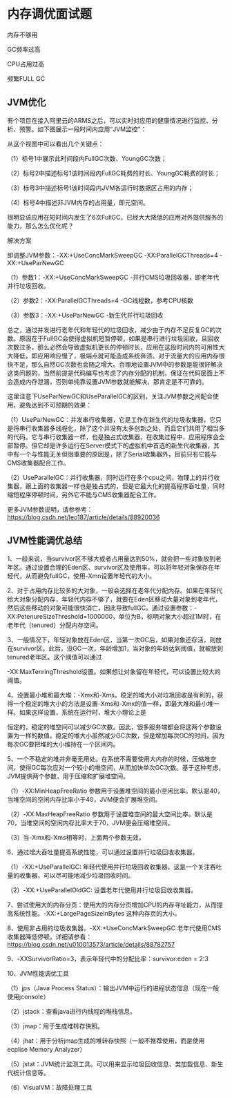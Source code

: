 # 内存调优面试题

内存不够用

GC频率过高

CPU占用过高

频繁FULL GC

## JVM优化

有个项目在接入阿里云的ARMS之后，可以实时对应用的健康情况进行监控、分析、预警。如下图展示一段时间内应用“JVM监控”：

从这个视图中可以看出几个关键点：

（1）标号1中展示此时间段内FullGC次数、YoungGC次数；

（2）标号2中描述标号1该时间段内FullGC耗费的时长、YoungGC耗费的时长；

（3）标号3中描述标号1该时间段内JVM各运行时数据区占用的内存；

（4）标号4中描述非JVM内存的占用量，即元空间。

很明显该应用在短时间内发生了6次FullGC，已经大大降低的应用对外提供服务的能力，那么怎么优化呢？

解决方案

即调整JVM参数：-XX:+UseConcMarkSweepGC -XX:ParallelGCThreads=4 -XX:+UseParNewGC

（1）参数1：-XX:+UseConcMarkSweepGC -并行CMS垃圾回收器，即老年代并行垃圾回收。

（2）参数2：-XX:ParallelGCThreads=4 -GC线程数，参考CPU核数

（3）参数3：-XX:+UseParNewGC -新生代并行垃圾回收

总之，通过并发进行老年代和年轻代的垃圾回收，减少由于内存不足反复GC的次数。原因在于FullGC会使得虚拟机短暂停顿，如果是串行进行垃圾回收，且回收次数过多，那么必然会导致虚拟机更长的停顿时长，应用在这段时间内的可用性大大降低，即应用响应慢了，极端点就可能造成系统奔溃。对于流量大的应用内存很快不足，那么自然GC次数也会随之增大。合理地设置JVM中的参数是能很好解决这类问题的，当然前提是代码编写也考虑了内存分配的机制，保证在代码层面上不会造成内存泄漏，否则单纯靠设置JVM参数就能解决，那肯定是不可靠的。

这里注意下UseParNewGC和UseParallelGC的区别，关注JVM参数之间配合使用，避免达到不可预期的效果：

（1）UseParNewGC：并发串行收集器，它是工作在新生代的垃圾收集器，它只是将串行收集器多线程化，除了这个并没有太多创新之处，而且它们共用了相当多的代码。它与串行收集器一样，也是独占式收集器，在收集过程中，应用程序会全部暂停。但它却是许多运行在Server模式下的虚拟机中首选的新生代收集器，其中有一个与性能无关但很重要的原因是，除了Serial收集器外，目前只有它能与CMS收集器配合工作。

（2）UseParallelGC：并行收集器，同时运行在多个cpu之间，物理上的并行收集器，跟上面的收集器一样也是独占式的，但是它最大化的提高程序吞吐量，同时缩短程序停顿时间，另外它不能与CMS收集器配合工作。

更多JVM参数说明，请参参考：https://blog.csdn.net/leo187/article/details/88920036

## JVM性能调优总结

1、一般来说，当survivor区不够大或者占用量达到50%，就会把一些对象放到老年区。通过设置合理的Eden区、survivor区及使用率，可以将年轻对象保存在年轻代，从而避免fullGC，使用-Xmn设置年轻代的大小。

2、对于占用内存比较多的大对象，一般会选择在老年代分配内存。如果在年轻代给大对象分配内存，年轻代内存不够了，就要在Eden区移动大量对象到老年代，然后这些移动的对象可能很快消亡，因此导致fullGC。通过设置参数：-XX:PetenureSizeThreshold=1000000，单位为B，标明对象大小超过1M时，在老年代（tenured）分配内存空间。

3、一般情况下，年轻对象放在Eden区，当第一次GC后，如果对象还存活，则放在survivor区。此后，没GC一次，年龄增加1，当对象的年龄达到阈值，就被放到tenured老年区。这个阈值可以通过

-XX:MaxTenringThreshold设置。如果想让对象留在年轻代，可以设置比较大的阈值。

4、设置最小堆和最大堆：-Xmx和-Xms。稳定的堆大小对垃圾回收是有利的，获得一个稳定的堆大小的方法是设置-Xms和-Xmx的值一样，即最大堆和最小堆一样。如果这样设置，系统在运行时，堆大小理论上是

恒定的，稳定的堆空间可以减少GC次数。因此，很多服务端都会将这两个参数设置为一样的数值。稳定的堆大小虽然减少GC次数，但是增加每次GC的时间，因为每次GC要把堆的大小维持在一个区间内。

5、一个不稳定的堆并非毫无用处。在系统不需要使用大内存的时候，压缩堆空间，使得GC每次应对一个较小的堆空间，从而加快单次GC次数。基于这种考虑，JVM提供两个参数，用于压缩和扩展堆空间。

（1）-XX:MinHeapFreeRatio 参数用于设置堆空间的最小空闲比率。默认是40，当堆空间的空闲内存比率小于40，JVM便会扩展堆空间。

（2）-XX:MaxHeapFreeRatio 参数用于设置堆空间的最大空间比率。默认是70，当堆空间的空闲内存比率大于70，JVM便会压缩堆空间。

（3）当-Xmx和-Xms相等时，上面两个参数无效。

6、通过增大吞吐量提高系统性能，可以通过设置并行垃圾回收收集器。

（1）-XX:+UseParallelGC: 年轻代使用并行垃圾回收收集器。这是一个关注吞吐量的收集器，可以尽可能地减少垃圾回收时间。

（2）-XX:+UseParallelOldGC: 设置老年代使用并行垃圾回收收集器。

7、尝试使用大的内存分页：使用大的内存分页增加CPU的内存寻址能力，从而提高系统性能。-XX:+LargePageSizeInBytes 这种内存页的大小。

8、使用非占用的垃圾收集器。-XX:+UseConcMarkSweepGC 老年代使用CMS收集器降低停顿。详细请参看：https://blog.csdn.net/u010013573/article/details/88782757

9、-XXSurvivorRatio=3，表示年轻代中的分配比率：survivor:eden = 2:3

10、JVM性能调优工具

（1）jps（Java Process Status）：输出JVM中运行的进程状态信息（现在一般使用jconsole）

（2）jstack：查看java进行内线程的堆栈信息。

（3）jmap：用于生成堆转存快照。

（4）jhat：用于分析jmap生成的堆转存快照（一般不推荐使用，而是使用ecplise Memory Analyzer）

（5）jstat：JVM统计监测工具。可以用来显示垃圾回收信息、类加载信息、新生代统计信息等。

（6）VisualVM：故障处理工具